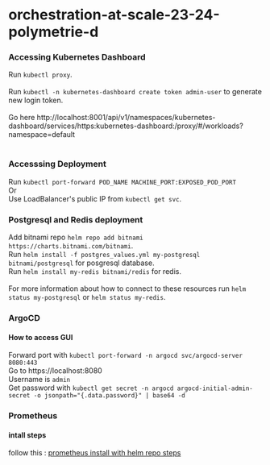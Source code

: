 # orchestration-at-scale-23-24-polymetrie-d

### Accessing Kubernetes Dashboard
Run ```kubectl proxy```. <br> <br>
Run ``kubectl -n kubernetes-dashboard create token admin-user`` to generate new login token. <br> <br>
Go here http://localhost:8001/api/v1/namespaces/kubernetes-dashboard/services/https:kubernetes-dashboard:/proxy/#/workloads?namespace=default <br> <br>

### Accesssing Deployment
Run ``kubectl port-forward POD_NAME MACHINE_PORT:EXPOSED_POD_PORT`` <br> 
Or <br> 
Use LoadBalancer's public IP from ``kubectl get svc``.

### Postgresql and Redis deployment 
Add bitnami repo ``helm repo add bitnami https://charts.bitnami.com/bitnami``. <br>
Run ``helm install -f postgres_values.yml my-postgresql bitnami/postgresql`` for posgresql database. <br>
Run ``helm install my-redis bitnami/redis`` for redis. <br> <br>
For more information about how to connect to these resources run ``helm status my-postgresql`` or ``helm status my-redis``.

### ArgoCD
#### How to access GUI
Forward port with `kubectl port-forward -n argocd svc/argocd-server 8080:443`  
Go to https://localhost:8080  
Username is `admin`  
Get password with `kubectl get secret -n argocd argocd-initial-admin-secret -o jsonpath="{.data.password}" | base64 -d`

### Prometheus
#### intall steps
follow this : [prometheus install with helm repo steps](https://artifacthub.io/packages/helm/prometheus-community/kube-prometheus-stack)

